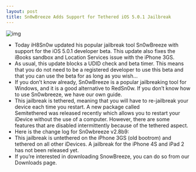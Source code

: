 ```yaml
---
layout: post
title: Sn0wBreeze Adds Support for Tethered iOS 5.0.1 Jailbreak
---
```

![img](http://media.idownloadblog.com/wp-content/uploads/2008/08/Sn0wBreeze-logo-e1318560098322.png)
* Today iH8Sn0w updated his popular jailbreak tool Sn0wBreeze with support for the iOS 5.0.1 developer beta. This update also fixes the iBooks sandbox and Location Services issue with the iPhone 3GS.
* As usual, this update blocks a UDID check and beta timer. This means that you do not need to be a registered developer to use this beta and that you can use the beta for as long as you wish… 
* If you don’t know already, Sn0wBreeze is a popular jailbreaking tool for Windows, and it is a good alternative to RedSn0w. If you don’t know how to use Sn0wbreeze, we have our own guide.
* This jailbreak is tethered, meaning that you will have to re-jailbreak your device each time you restart. A new package called Semitethered was released recently which allows you to restart your iDevice without the use of a computer. However, there are some features that are disabled intermittently because of the tethered aspect.
* Here is the change log for Sn0wbreeze v2.8b9:
* This jailbreak is untethered on the iPhone 3GS (old bootrom) and tethered on all other iDevices. A jailbreak for the iPhone 4S and iPad 2 has not been released yet.
* If you’re interested in downloading SnowBreeze, you can do so from our Downloads page.

